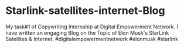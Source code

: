 # Starlink-satellites-internet-Blog
My task#1 of Copywriting Internship at Digital Empowerment Network. I have written an engaging Blog on the Topic of Elon Musk's StarLink Satellites &amp; Internet. #digitalempowermentnetwork #elonmusk #starlink
